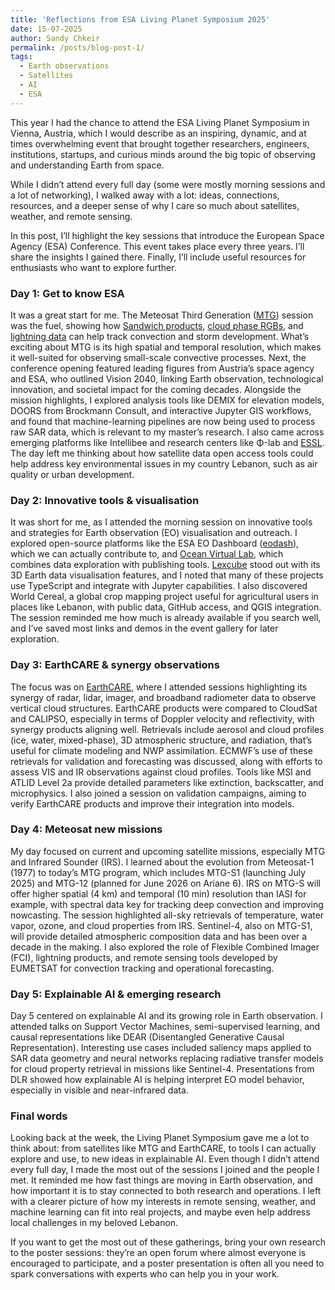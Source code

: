 ```yaml
---
title: 'Reflections from ESA Living Planet Symposium 2025'
date: 15-07-2025
author: Sandy Chkeir
permalink: /posts/blog-post-1/
tags:
  - Earth observations
  - Satellites
  - AI
  - ESA
---
```


This year I had the chance to attend the ESA Living Planet Symposium in Vienna, Austria, which I would describe as an inspiring, dynamic, and at times overwhelming event that brought together researchers, engineers, institutions, startups, and curious minds around the big topic of observing and understanding Earth from space.


While I didn’t attend every full day (some were mostly morning sessions and a lot of networking), I walked away with a lot: ideas, connections, resources, and a deeper sense of why I care so much about satellites, weather, and remote sensing. 

In this post, I’ll highlight the key sessions that introduce the European Space Agency (ESA) Conference. This event takes place every three years. I’ll share the insights I gained there. Finally, I’ll include useful resources for enthusiasts who want to explore further.

### Day 1: Get to know ESA

It was a great start for me. The Meteosat Third Generation ([MTG](https://www.eumetsat.int/meteosat-third-generation)) session was the fuel, showing how [Sandwich products](https://user.eumetsat.int/resources/user-guides/sandwich-products-quick-guide), [cloud phase RGBs](https://eumetrain.org/sites/default/files/2023-01/CloudPhaseRGB.pdf), and [lightning data](https://user.eumetsat.int/resources/user-guides/using-mtg-lightning-imager-li-to-track-convective-storms) can help track convection and storm development. What’s exciting about MTG is its high spatial and temporal resolution, which makes it well-suited for observing small-scale convective processes. Next, the conference opening featured leading figures from Austria’s space agency and ESA, who outlined Vision 2040, linking Earth observation, technological innovation, and societal impact for the coming decades. Alongside the mission highlights, I explored analysis tools like DEMIX for elevation models, DOORS from Brockmann Consult, and interactive Jupyter GIS workflows, and found that machine-learning pipelines are now being used to process raw SAR data, which is relevant to my master’s research. I also came across emerging platforms like Intellibee and research centers like Φ-lab and [ESSL](https://www.essl.org/cms/). The day left me thinking about how satellite data open access tools could help address key environmental issues in my country Lebanon, such as air quality or urban development.

### Day 2: Innovative tools & visualisation
It was short for me, as I attended the morning session on innovative tools and strategies for Earth observation (EO) visualisation and outreach. I explored open-source platforms like the ESA EO Dashboard ([eodash](https://eodashboard.org/)), which we can actually contribute to, and [Ocean Virtual Lab](https://www.oceandatalab.com/ovl), which combines data exploration with publishing tools. [Lexcube](https://github.com/msoechting/lexcube) stood out with its 3D Earth data visualisation features, and I noted that many of these projects use TypeScript and integrate with Jupyter capabilities. I also discovered World Cereal, a global crop mapping project useful for agricultural users in places like Lebanon, with public data, GitHub access, and QGIS integration. The session reminded me how much is already available if you search well, and I’ve saved most links and demos in the event gallery for later exploration.

### Day 3: EarthCARE & synergy observations
The focus was on [EarthCARE](https://www.esa.int/Applications/Observing_the_Earth/FutureEO/EarthCARE), where I attended sessions highlighting its synergy of radar, lidar, imager, and broadband radiometer data to observe vertical cloud structures. EarthCARE products were compared to CloudSat and CALIPSO, especially in terms of Doppler velocity and reflectivity, with synergy products aligning well. Retrievals include aerosol and cloud profiles (ice, water, mixed-phase), 3D atmospheric structure, and radiation, that’s useful for climate modeling and NWP assimilation. ECMWF’s use of these retrievals for validation and forecasting was discussed, along with efforts to assess VIS and IR observations against cloud profiles. Tools like MSI and ATLID Level 2a provide detailed parameters like extinction, backscatter, and microphysics. I also joined a session on validation campaigns, aiming to verify EarthCARE products and improve their integration into models.

### Day 4: Meteosat new missions
My day focused on current and upcoming satellite missions, especially MTG and Infrared Sounder (IRS). I learned about the evolution from Meteosat-1 (1977) to today’s MTG program, which includes MTG-S1 (launching July 2025) and MTG-12 (planned for June 2026 on Ariane 6). IRS on MTG-S will offer higher spatial (4 km) and temporal (10 min) resolution than IASI for example, with spectral data key for tracking deep convection and improving nowcasting. The session highlighted all-sky retrievals of temperature, water vapor, ozone, and cloud properties from IRS. Sentinel-4, also on MTG-S1, will provide detailed atmospheric composition data and has been over a decade in the making. I also explored the role of Flexible Combined Imager (FCI), lightning products, and remote sensing tools developed by EUMETSAT for convection tracking and operational forecasting.

### Day 5: Explainable AI & emerging research
Day 5 centered on explainable AI and its growing role in Earth observation. I attended talks on Support Vector Machines, semi-supervised learning, and causal representations like DEAR (Disentangled Generative Causal Representation). Interesting use cases included saliency maps applied to SAR data geometry and neural networks replacing radiative transfer models for cloud property retrieval in missions like Sentinel-4. Presentations from DLR showed how explainable AI is helping interpret EO model behavior, especially in visible and near-infrared data.

### Final words
Looking back at the week, the Living Planet Symposium gave me a lot to think about: from satellites like MTG and EarthCARE, to tools I can actually explore and use, to new ideas in explainable AI. Even though I didn’t attend every full day, I made the most out of the sessions I joined and the people I met. It reminded me how fast things are moving in Earth observation, and how important it is to stay connected to both research and operations. I left with a clearer picture of how my interests in remote sensing, weather, and machine learning can fit into real projects, and maybe even help address local challenges in my beloved Lebanon. 

If you want to get the most out of these gatherings, bring your own research to the poster sessions: they’re an open forum where almost everyone is encouraged to participate, and a poster presentation is often all you need to spark conversations with experts who can help you in your work.
